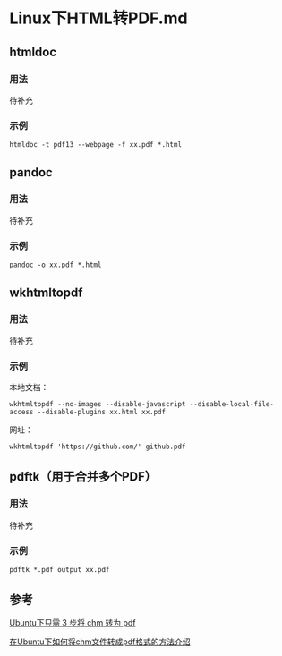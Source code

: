 <meta http-equiv="Content-Type" content="text/html; charset=utf-8">

# Linux下HTML转PDF.md

## htmldoc

### 用法

待补充

### 示例

```
htmldoc -t pdf13 --webpage -f xx.pdf *.html
```

## pandoc

### 用法

待补充

### 示例

```
pandoc -o xx.pdf *.html
```

## wkhtmltopdf

### 用法

待补充

### 示例

本地文档：
```
wkhtmltopdf --no-images --disable-javascript --disable-local-file-access --disable-plugins xx.html xx.pdf
```

网址：
```
wkhtmltopdf 'https://github.com/' github.pdf
```

## pdftk（用于合并多个PDF）

### 用法

待补充

### 示例

```
pdftk *.pdf output xx.pdf
```

## 参考

[Ubuntu下只需 3 步将 chm 转为 pdf](https://www.linuxidc.com/Linux/2012-11/74268.htm)

[在Ubuntu下如何将chm文件转成pdf格式的方法介绍](https://www.aliyun.com/jiaocheng/177204.html)

